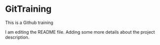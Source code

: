 # GitTraining
This is a Github training

I am editing the README file. Adding some more details about the project description.

